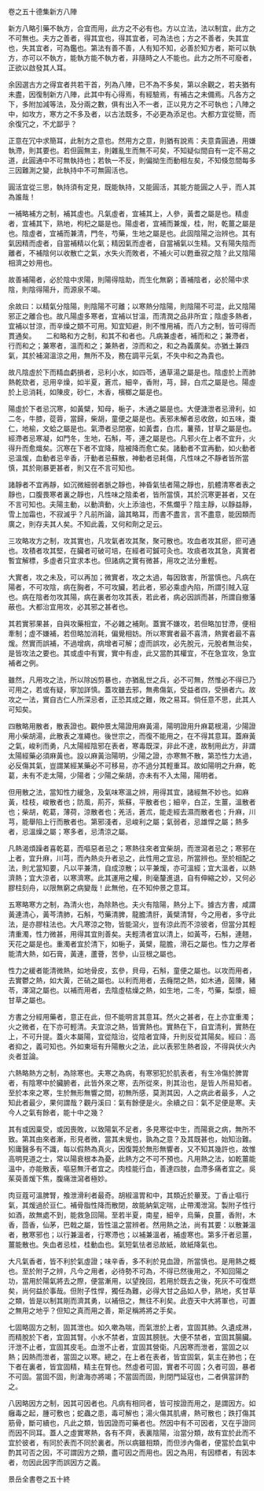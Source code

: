 卷之五十德集新方八陣

新方八略引藥不執方，合宜而用，此方之不必有也。方以立法，法以制宜，此方之不可無也。夫方之善者，得其宜也，得其宜者，可為法也；方之不善者，失其宜也，失其宜者，可為鑑也。第法有善不善，人有知不知，必善於知方者，斯可以執方，亦可以不執方，能執方能不執方者，非隨時之人不能也。此方之所不可廢者，正欲以啟發其人耳。

余因選古方之得宜者共若干首，列為八陣，已不為不多矣，第以余觀之，若夫猶有未盡，因復制新方八陣，此其中有心得焉，有經驗焉，有補古之未備焉。凡各方之下，多附加減等法，及分兩之數，俱有出入不一者，正以見方之不可執也；八陣之中，如攻方，寒方之不多及者，以古法既多，不必更為添足也。大都方宜從簡，而余復冗之，不尤鄙乎？

正意在冗中求簡耳，此制方之意也。然用方之意，則猶有說焉：夫意貴圓通，用嫌執滯，則其要也。若但圓無主，則雜亂生而無不可矣，不知疑似間自有一定不易之道，此圓通中不可無執持也；若執一不反，則偏拗生而動相左矣，不知倏忽間每多三因難測之變，此執持中不可無圓活也。

圓活宜從三思，執持須有定見，既能執持，又能圓活，其能方能圓之人乎，而人其為誰哉！

一補略補方之制，補其虛也。凡氣虛者，宜補其上，人參，黃耆之屬是也。精虛者，宜補其下，熟地，枸杞之屬是也。陽虛者，宜補而兼煖，桂，附，乾薑之屬是也。陰虛者，宜補而兼清，門冬，芍藥，生地之屬是也。此固陰陽之治辨也。其有氣因精而虛者，自當補精以化氣；精因氣而虛者，自當補氣以生精。又有陽失陰而離者，不補陰何以收散亡之氣，水失火而敗者，不補火可以甦垂寂之陰？此又陰陽相濟之妙用也。

故善補陽者，必於陰中求陽，則陽得陰助，而生化無窮；善補陰者，必於陽中求陰，則陰得陽升，而源泉不竭。

余故曰：以精氣分陰陽，則陰陽不可離；以寒熱分陰陽，則陰陽不可混，此又陰陽邪正之離合也。故凡陽虛多寒者，宜補以甘溫，而清潤之品非所宜；陰虛多熱者，宜補以甘涼，而辛燥之類不可用。知宜知避，則不惟用補，而八方之制，皆可得而貫通矣。　　二和略和方之制，和其不和者也。凡病兼虛者，補而和之；兼滯者，行而和之；兼寒者，溫而和之；兼熱者，涼而和之，和之為義廣矣。亦猶土兼四氣，其於補瀉溫涼之用，無所不及，務在調平元氣，不失中和之為貴也。

故凡陰虛於下而精血虧損者，忌利小水，如四苓，通草湯之屬是也。陰虛於上而肺熱乾欬者，忌用辛燥，如半夏，蒼朮，細辛，香附，芎，歸，白朮之屬是也。陽虛於上忌消耗，如陳皮，砂仁，木香，檳榔之屬是也。

陽虛於下者忌沉寒，如黃檗，知母，梔子，木通之屬是也。大便溏泄者忌滑利，如二冬，牛膝，蓯蓉，當歸，柴胡，童便之屬是也。表邪未解者忌收斂，如五味，棗仁，地榆，文蛤之屬是也。氣滯者忌閉塞，如黃耆，白朮，薯蕷，甘草之屬是也。經滯者忌寒凝，如門冬，生地，石斛，芩，連之屬是也。凡邪火在上者不宜升，火得升而愈熾矣。沉寒在下者不宜降，陰被降而愈亡矣。諸動者不宜再動，如火動者忌溫煖，血動者忌辛香，汗動者忌蘇散，神動者忌耗傷，凡性味之不靜者皆所當慎，其於剛暴更甚者，則又在不言可知也。

諸靜者不宜再靜，如沉微細弱者脈之靜也，神昏氣怯者陽之靜也，肌體清寒者表之靜也，口腹畏寒者裏之靜也，凡性味之陰柔者，皆所當慎，其於沉寒更甚者，又在不言可知也。夫陽主動，以動濟動，火上添油也，不焦爛乎？陰主靜，以靜益靜，雪上加霜也，不寂滅乎？凡前所論，論其略耳，而書不盡言，言不盡意，能因類而廣之，則存夫其人矣。不知此義，又何和劑之足云。

三攻略攻方之制，攻其實也，凡攻氣者攻其聚，聚可散也。攻血者攻其瘀，瘀可通也。攻積者攻其堅，在臟者可破可培，在經者可鍼可灸也。攻痰者攻其急，真實者暫宜解標，多虛者只宜求本也。但諸病之實有微甚，用攻之法分重輕。

大實者，攻之未及，可以再加；微實者，攻之太過，每因致害，所當慎也。凡病在陽者，不可攻陰，病在胸者，不可攻臟，若此者，邪必乘虛內陷，所謂引賊入寇也。病在陰者勿攻其陽，病在裏者勿攻其表，若此者，病必因誤而甚，所謂自撤藩蔽也。大都治宜用攻，必其邪之甚者也。

其若實邪果甚，自與攻藥相宜，不必雜之補劑。蓋實不嫌攻，若但略加甘滯，便相牽制；虛不嫌補，若但略加消耗，偏覺相妨。所以寒實者最不喜清，熱實者最不喜煖。然實而誤補，不過增病，病增者可解；虛而誤攻，必先脫元，元脫者無治矣，是皆攻法之要也。其或虛中有實，實中有虛，此又當酌其權宜，不在急宜攻，急宜補者之例。

雖然，凡用攻之法，所以除凶剪暴也，亦猶亂世之兵，必不可無，然惟必不得已乃可用之，若或有疑，寧加詳慎。蓋攻雖去邪，無弗傷氣，受益者四，受損者六。故攻之一法，實自古仁人所深忌者，正恐其成之難，敗之易耳。倘任意不思，此其人可知矣。

四散略用散者，散表證也。觀仲景太陽證用麻黃湯，陽明證用升麻葛根湯，少陽證用小柴胡湯，此散表之准繩也。後世宗之，而復不能用之，在不得其意耳。蓋麻黃之氣，峻利而勇，凡太陽經陰邪在表者，寒毒既深，非此不達，故制用此方，非謂太陽經藥必須麻黃也。設以麻黃治陽明，少陽之證，亦寒無不散，第恐性力太過，必反傷其氣，豈謂某經某藥必不可移易，亦不過分其輕重耳。故如陽明之升麻，乾葛，未有不走太陽，少陽者；少陽之柴胡，亦未有不入太陽，陽明者。

但用散之法，當知性力緩急，及氣味寒溫之辨，用得其宜，諸經無不妙也。如麻黃，桂枝，峻散者也；防風，荊芥，紫蘇，平散者也；細辛，白芷，生薑，溫散者也；柴胡，乾葛，薄荷，涼散者也；羌活，蒼朮，能走經去濕而散者也；升麻，川芎，能舉陷上行而散者也。第邪淺者，忌峻利之屬；氣弱者，忌雄悍之屬；熱多者，忌溫燥之屬；寒多者，忌清涼之屬。

凡熱渴煩躁者喜乾葛，而嘔惡者忌之；寒熱往來者宜柴胡，而泄瀉者忌之；寒邪在上者，宜升麻，川芎，而內熱炎升者忌之，此性用之宜忌，所當辨也。至於相配之法，則尤當知要，凡以平兼清，自成涼散；以平兼煖，亦可溫經；宜大溫者，以熱濟熱；宜大涼者，以寒濟寒。此其運用之權，則毫釐進退，自有伸縮之妙，又何必膠柱刻舟，以限無窮之病變哉！此無他，在不知仲景之意耳。

五寒略寒方之制，為清火也，為除熱也。夫火有陰陽，熱分上下。據古方書，咸謂黃連清心，黃芩清肺，石斛，芍藥清脾，龍膽清肝，黃檗清腎，今之用者，多守此法，是亦膠柱法也。大凡寒涼之物，皆能瀉火，豈有涼此而不涼彼者，但當分其輕清重濁，性力微甚，用得其宜則善矣。夫輕清者宜以清上，如黃芩，石斛，連翹，天花之屬是也。重濁者宜於清下，如梔子，黃檗，龍膽，滑石之屬也。性力之厚者能清大熱，如石膏，黃連，蘆薈，苦參，山豆根之屬也。

性力之緩者能清微熱，如地骨皮，玄參，貝母，石斛，童便之屬也。以攻而用者，去實鬱之熱，如大黃，芒硝之屬也。以利而用者，去癃閉之熱，如木通，茵陳，豬苓，澤瀉之屬也。以補而用者，去陰虛枯燥之熱，如生地，二冬，芍藥，梨漿，細甘草之屬也。

方書之分經用藥者，意正在此，但不能明言其意耳。然火之甚者，在上亦宜重濁；火之微者，在下亦可輕清。夫宜涼之熱，皆實熱也。實熱在下，自宜清利，實熱在上，不可升提。蓋火本屬陽，宜從陰治，從陰者宜降，升則反從其陽矣。經曰：高者抑之，義可知也。外如東垣有升陽散火之法，此以表邪生熱者設，不得與伏火內炎者並論。

六熱略熱方之制，為除寒也。夫寒之為病，有寒邪犯於肌表者，有生冷傷於脾胃者，有陰寒中於臟腑者，此皆外來之寒，去所從來，則其治也，是皆人所易知者。至於本來之寒，生於無形無響之間，初無所感，莫測其因，人之病此者最多，人之知此者最少，果何謂哉？觀丹溪曰：氣有餘便是火。余續之曰：氣不足便是寒。夫今人之氣有餘者，能十中之幾？

其有或因稟受，或因喪敗，以致陽氣不足者，多見寒從中生，而陽衰之病，無所不致。第其由來者漸，形見者微，當其未覺也，孰為之意？及其既甚也，始知治難。矧庸醫多有不識，每以假熱為真火，因復斃於無形無響者，又不知其幾許也，故惟高明見道之士，常以陽衰根本為憂，此熱方之不可不預也。凡用熱之法，如乾薑能溫中，亦能散表，嘔惡無汗者宜之。肉桂能行血，善達四肢，血滯多痛者宜之。吳茱萸善煖下焦，腹痛泄瀉者極妙。

肉豆蔻可溫脾腎，飧泄滑利者最奇。胡椒溫胃和中，其類近於蓽茇。丁香止嘔行氣，其煖過於豆仁。補骨脂性降而散閉，故能納氣定喘，止帶濁泄瀉。製附子性行如酒，故無處不到，能救急回陽。至若半夏，南星，細辛，烏藥，良薑，香附，木香，茴香，仙茅，巴戟之屬，皆性溫之當辨者。然用熱之法，尚有其要：以散兼溫者，散寒邪也；以行兼溫者，行寒滯也；以補兼溫者，補虛寒也。第多汗者忌薑，薑能散也。失血者忌桂，桂動血也。氣短氣怯者忌故紙，故紙降氣也。

大凡氣香者，皆不利於氣虛證；味辛香，多不利於見血證，所當慎也。是用熱之概也。至於附子之辨，凡今之用者，必待勢不可為，不得已然後用之，不知回陽之功，當用於陽氣將去之際，便當漸用，以望挽回，若用於既去之後，死灰不可復燃矣，尚何益於事哉。但附子性悍，獨任為難，必得大甘之品如人參，熟地，炙甘草之類，皆是以制其剛而濟其勇，以補倍之，無往不利矣。此壺天中大將軍也，可置之無用之地乎？但知之真而用之善，斯足稱將將之手矣。

七固略固方之制，固其泄也。如久嗽為喘，而氣泄於上者，宜固其肺。久遺成淋，而精脫於下者，宜固其腎。小水不禁者，宜固其膀胱。大便不禁者，宜固其腸臟。汗泄不止者，宜固其皮毛。血泄不止者，宜固其營衛。凡因寒而泄者，當固之以熱；因熱而泄者，當固之以寒。總之，在上者在表者，皆宜固氣，氣主在肺也；在下者在裏者，皆宜固精，精主在腎也。然虛者可固，實者不可固；久者可固，暴者不可固。當固不固，則滄海亦將竭；不當固而固，則閉門延寇也，二者俱當詳酌之。

八因略因方之制，因其可因者也。凡病有相同者，皆可按證而用之，是謂因方。如癰毒之起，腫可敷也；蛇蟲之患，毒可解也；湯火傷其肌膚，熱可散也；跌打傷其筋骨，斷可續也，凡此之類，皆因證而可藥者也。然因中有不可因者，又在乎證同而因不同耳。蓋人之虛實寒熱，各有不齊，表裏陰陽，治當分類，故有宜於此而不宜於彼者，有同於表而不同於裏者。所以病雖相類，而但涉內傷者，便當於血氣中酌其可否之因，不可謂因方之類，盡可因之而用也。因之為用，有因標者，有因本者，勿因此因字而誤因方之義。

景岳全書卷之五十終

